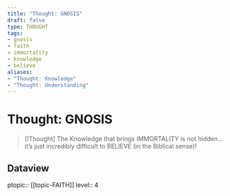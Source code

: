 ```yaml
---
title: "Thought: GNOSIS"
draft: false
type: THOUGHT
tags:
- gnosis
- faith
- immortality
- knowledge
- believe 
aliases:
- "Thought: Knowledge"
- "Thought: Understanding"
---
```

# Thought: GNOSIS
> [!Thought]
> The Knowledge that brings IMMORTALITY is not hidden…it’s just incredibly difficult to BELIEVE (in the Biblical sense)!

## Dataview
ptopic:: [[topic-FAITH]]
level:: 4
